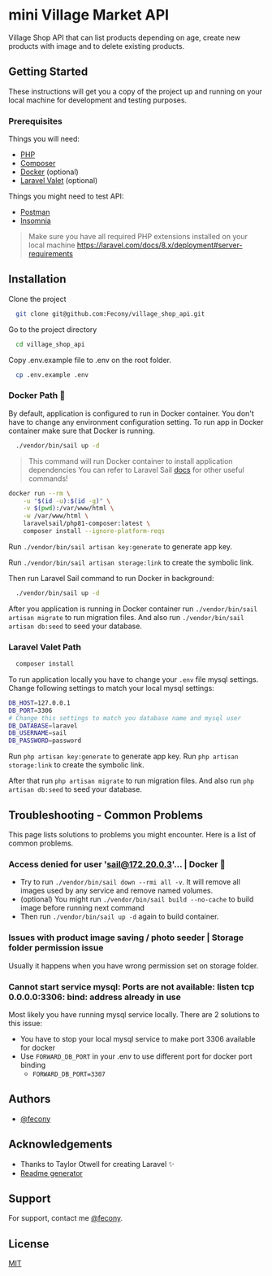 # mini Village Market API

Village Shop API that can list products depending on age, create new products with image and to delete existing
products.

## Getting Started

These instructions will get you a copy of the project up and running on your local machine for development and testing
purposes.

### Prerequisites

Things you will need:

- [PHP](https://www.php.net/downloads.php)
- [Composer](https://getcomposer.org/download/)
- [Docker](https://docs.docker.com/get-docker/) (optional)
- [Laravel Valet](https://laravel.com/docs/9.x/valet) (optional)

Things you might need to test API:

- [Postman](https://www.postman.com/downloads/)
- [Insomnia](https://insomnia.rest/download)

> Make sure you have all required PHP extensions installed on your local
> machine https://laravel.com/docs/8.x/deployment#server-requirements

## Installation

Clone the project

```bash
  git clone git@github.com:Fecony/village_shop_api.git
```

Go to the project directory

```bash
  cd village_shop_api
```

Copy .env.example file to .env on the root folder.

```bash
  cp .env.example .env
```

### Docker Path 🐳

By default, application is configured to run in Docker container. You don't have to change any environment configuration
setting.
To run app in Docker container make sure that Docker is running.

```bash
  ./vendor/bin/sail up -d
```

> This command will run Docker container to install application dependencies
> You can refer to Laravel
> Sail [docs](https://laravel.com/docs/9.x/sail#installing-composer-dependencies-for-existing-projects) for other useful
> commands!

```bash
docker run --rm \
    -u "$(id -u):$(id -g)" \
    -v $(pwd):/var/www/html \
    -w /var/www/html \
    laravelsail/php81-composer:latest \
    composer install --ignore-platform-reqs
```

Run `./vendor/bin/sail artisan key:generate` to generate app key.

Run `./vendor/bin/sail artisan storage:link` to create the symbolic link.

Then run Laravel Sail command to run Docker in background:

```bash
  ./vendor/bin/sail up -d
```

After you application is running in Docker container run `./vendor/bin/sail artisan migrate` to run migration files.
And also run `./vendor/bin/sail artisan db:seed` to seed your database.

### Laravel Valet Path

```bash
  composer install
```

To run application locally you have to change your `.env` file mysql settings.
Change following settings to match your local mysql settings:

```bash
DB_HOST=127.0.0.1
DB_PORT=3306
# Change this settings to match you database name and mysql user
DB_DATABASE=laravel
DB_USERNAME=sail
DB_PASSWORD=password
```

Run `php artisan key:generate` to generate app key.
Run `php artisan storage:link` to create the symbolic link.

After that run `php artisan migrate` to run migration files. And also run `php artisan db:seed` to seed your database.

## Troubleshooting - Common Problems

This page lists solutions to problems you might encounter. Here is a list of common problems.

### Access denied for user 'sail@172.20.0.3'... | Docker 🐳

- Try to run `./vendor/bin/sail down --rmi all -v`. It will remove all images used by any service and remove named
  volumes.
- (optional) You might run `./vendor/bin/sail build --no-cache` to build image before running next command
- Then run `./vendor/bin/sail up -d` again to build container.

### Issues with product image saving / photo seeder | Storage folder permission issue

Usually it happens when you have wrong permission set on storage folder.

### Cannot start service mysql: Ports are not available: listen tcp 0.0.0.0:3306: bind: address already in use

Most likely you have running mysql service locally. There are 2 solutions to this issue:

- You have to stop your local mysql service to make port 3306 available for docker
- Use `FORWARD_DB_PORT` in your .env to use different port for docker port binding
    - `FORWARD_DB_PORT=3307`

## Authors

- [@fecony](https://www.github.com/fecony)

## Acknowledgements

- Thanks to Taylor Otwell for creating Laravel ✨
- [Readme generator](https://readme.so/)

## Support

For support, contact me [@fecony](https://www.github.com/fecony).

## License

[MIT](https://choosealicense.com/licenses/mit/)
